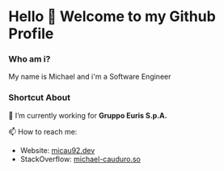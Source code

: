 # Hello 👋 Welcome to my Github Profile

### Who am i?
My name is Michael and i'm a Software Engineer

### Shortcut About
🔭 I’m currently working for <b>Gruppo Euris S.p.A. </b>

📫 How to reach me:

- Website: [micau92.dev](https://mcau92.github.io/cv-portfolio)
- StackOverflow: [michael-cauduro.so](https://stackoverflow.com/users/10857151/michael-cauduro)

